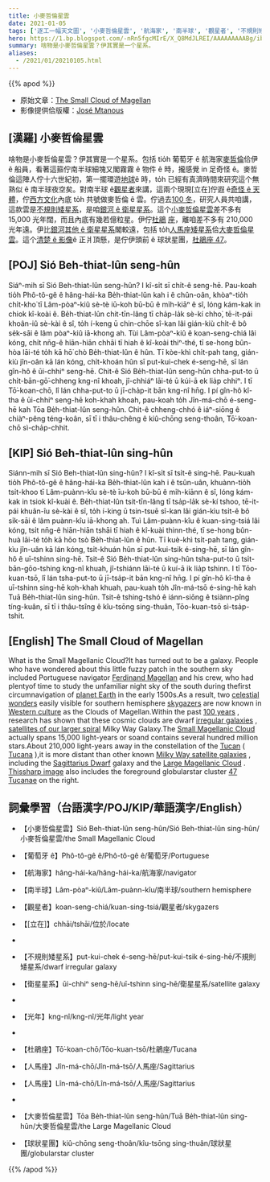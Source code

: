 ```yaml
---
title: 小麥哲倫星雲
date: 2021-01-05
tags: ['逐工一幅天文圖', '小麥哲倫星雲', '航海家', '南半球', '觀星者', '不規則矮星系', '衛星星系', '光年', '杜鵑座', '人馬座', '人馬座', '大麥哲倫星雲', '球狀星團']
hero: https://1.bp.blogspot.com/-nRn5fgcMIrE/X_Q8MdJLREI/AAAAAAAAABg/ibgrgaiz9JI2kJykvsXJSva-Kxs8jwMqwCLcBGAsYHQ/s960/SMC_Mtanous_960.jpeg
summary: 啥物是小麥哲倫星雲？伊其實是一个星系。
aliases:
  - /2021/01/20210105.html
---
```


{{% apod %}}

- 原始文章：[The Small Cloud of Magellan](https://apod.nasa.gov/apod/ap210105.html)
- 影像提供佮版權：[José Mtanous](https://mtanous.wordpress.com/about/)

## [漢羅] 小麥哲倫星雲

啥物是小麥哲倫星雲？伊其實是一个星系。包括 tio̍h 葡萄牙 ê 航海家[麥哲倫](http://www.fordham.edu/halsall/mod/1519magellan.html)佮伊 ê 船員，看著這箍佇南半球細塊又閣霧霧 ê 物件 ê 時，攏感覺 in 足奇怪 ê。麥哲倫這陣人佇十六世紀初，第一擺環遊[地球](https://solarsystem.nasa.gov/planets/earth/overview/)ê 時，to̍h 已經有真濟時間來研究這个無熟似 ê 南半球夜空矣。對南半球 ê[觀星者](https://apod.nasa.gov/apod/ap040808.html)來講，這兩个現現[立在]佇遐 ê[奇怪 ê 天體](https://i.imgur.com/28TqRVc.jpg)，佇[西方文化](https://en.wikipedia.org/wiki/Western_culture)內底 to̍h 共號做麥哲倫 ê 雲。佇過去[100 冬](https://apod.nasa.gov/debate/debate100th.html)，研究人員共咱講，這款雲是[不規則矮星系](https://en.wikipedia.org/wiki/Irregular_galaxy)，是咱[銀河 ê 衛星星系](http://www.atlasoftheuniverse.com/sattelit.html)。這个[小麥哲倫星雲](https://en.wikipedia.org/wiki/Small_Magellanic_Cloud)差不多有 15,000 光年闊，而且內底有幾若億粒星。伊佇[杜鵑](https://en.wikipedia.org/wiki/Toucan#/media/File:-_panoramio_-_Basa_Roland.jpg) [座](http://www.hawastsoc.org/deepsky/tuc/)，離咱差不多有 210,000 光年遠。伊比[銀河其他 ê 衛星星系](https://en.wikipedia.org/wiki/Satellite_galaxies_of_the_Milky_Way)閣較遠，包括 to̍h[人馬座矮星系](https://en.wikipedia.org/wiki/Sagittarius_Dwarf_Spheroidal_Galaxy)佮[大麥哲倫星雲](https://apod.nasa.gov/apod/ap190905.html)。這个[清楚 ê 影像](https://mtanous.wordpress.com/#jp-carousel-1295)ê 正爿頂懸，是佇伊頭前 ê 球狀星團，[杜鵑座 47](https://apod.nasa.gov/apod/ap201024.html)。

## [POJ] Sió Beh-thiat-lûn seng-hûn

Siáⁿ-mih sī Sió Beh-thiat-lûn seng-hûn? I kî-si̍t sī chi̍t-ê seng-hē. Pau-koah tio̍h Phô-tô-gê ê hâng-hái-ka Be̍h-thiat-lûn kah i ê chûn-oân, khòaⁿ-tio̍h chi̍t-kho͘ tī Lâm-pòaⁿ-kiû sè-tè iū-koh bū-bū ê mi̍h-kiāⁿ ê sî, lóng kám-kak in chiok kî-koài ê. Be̍h-thiat-lûn chit-tīn-lâng tī cha̍p-la̍k sè-kí chho͘, tē-it-pái khoân-iû sè-kài ê sî, to̍h í-keng ū chin-chōe sî-kan lâi gián-kiù chi̍t-ê bô se̍k-sāi ê lâm pòaⁿ-kiû iā-khong ah. Tùi Lâm-pòaⁿ-kiû ê koan-seng-chiá lâi kóng, chi̍t nn̄g-ê hiān-hiān chhāi tī hiah ê kî-koài thiⁿ-thé, tī se-hong bûn-hòa lāi-té to̍h kā hō͘ chò Be̍h-thiat-lûn ê hûn. Tī kòe-khì chi̍t-pah tang, gián-kiù jîn-oân kā lán kóng, chi̍t-khoán hûn sī put-kui-chek é-seng-hē, sī lán gîn-hô ê ūi-chhiⁿ seng-hē. Chit-ê Sió Be̍h-thiat-lûn seng-hûn chha-put-to ū chi̍t-bān-gō͘-chheng kng-nî khoah, jî-chhiáⁿ lāi-té ū kúi-ā ek lia̍p chhiⁿ. I tī Tō͘-koan-chō, lî lán chha-put-to ū jī-cha̍p-it bān kng-nî hn̄g. I pí gîn-hô kî-tha ê ūi-chhiⁿ seng-hē koh-khah khoah, pau-koah to̍h Jîn-má-chō é-seng-hē kah Tōa Be̍h-thiat-lûn seng-hûn. Chit-ê chheng-chhó ê iáⁿ-siōng ê chiàⁿ-pêng téng-koân, sī tī i thâu-chêng ê kiû-chōng seng-thoân, Tō͘-koan-chō sì-cha̍p-chhit.

## [KIP] Sió Beh-thiat-lûn sing-hûn

Siánn-mih sī Sió Beh-thiat-lûn sing-hûn? I kî-si̍t sī tsi̍t-ê sing-hē. Pau-kuah tio̍h Phô-tô-gê ê hâng-hái-ka Be̍h-thiat-lûn kah i ê tsûn-uân, khuànn-tio̍h tsi̍t-khoo tī Lâm-puànn-kîu sè-tè īu-koh bū-bū ê mi̍h-kiānn ê sî, lóng kám-kak in tsiok kî-kuài ê. Be̍h-thiat-lûn tsit-tīn-lâng tī tsa̍p-la̍k sè-kí tshoo, tē-it-pái khuân-îu sè-kài ê sî, to̍h í-king ū tsin-tsuē sî-kan lâi gián-kìu tsi̍t-ê bô si̍k-sāi ê lâm puànn-kîu iā-khong ah. Tuì Lâm-puànn-kîu ê kuan-sing-tsiá lâi kóng, tsi̍t nn̄g-ê hiān-hiān tshāi tī hiah ê kî-kuài thinn-thé, tī se-hong bûn-huà lāi-té to̍h kā hōo tsò Be̍h-thiat-lûn ê hûn. Tī kuè-khì tsi̍t-pah tang, gián-kìu jîn-uân kā lán kóng, tsi̍t-khuán hûn sī put-kui-tsik é-sing-hē, sī lán gîn-hô ê uī-tshinn sing-hē. Tsit-ê Sió Be̍h-thiat-lûn sing-hûn tsha-put-to ū tsi̍t-bān-gōo-tshing kng-nî khuah, jî-tshiánn lāi-té ū kuí-ā ik lia̍p tshinn. I tī Tōo-kuan-tsō, lî lán tsha-put-to ū jī-tsa̍p-it bān kng-nî hn̄g. I pí gîn-hô kî-tha ê uī-tshinn sing-hē koh-khah khuah, pau-kuah to̍h Jîn-má-tsō é-sing-hē kah Tuā Be̍h-thiat-lûn sing-hûn. Tsit-ê tshing-tshó ê iánn-siōng ê tsiànn-pîng tíng-kuân, sī tī i thâu-tsîng ê kîu-tsōng sing-thuân, Tōo-kuan-tsō sì-tsa̍p-tshit.

## [English] The Small Cloud of Magellan  

What is the Small Magellanic Cloud?It has turned out to be a galaxy. People who have wondered about this little fuzzy patch in the southern sky included Portuguese navigator [Ferdinand Magellan](http://www.fordham.edu/halsall/mod/1519magellan.html) and his crew, who had plentyof time to study the unfamiliar night sky of the south during thefirst circumnavigation of [planet Earth](https://solarsystem.nasa.gov/planets/earth/overview/) in the early 1500s.As a result, two [celestial wonders](https://i.imgur.com/28TqRVc.jpg) easily visible for southern hemisphere [skygazers](https://apod.nasa.gov/apod/ap040808.html) are now known in [Western culture](https://en.wikipedia.org/wiki/Western_culture) as the Clouds of Magellan.Within the past [100 years](https://apod.nasa.gov/debate/debate100th.html) , research has shown that these cosmic clouds are dwarf [irregular galaxies](https://en.wikipedia.org/wiki/Irregular_galaxy) , [satellites of our larger spiral](http://www.atlasoftheuniverse.com/sattelit.html) Milky Way Galaxy.The [Small Magellanic Cloud](https://en.wikipedia.org/wiki/Small_Magellanic_Cloud) actually spans 15,000 light-years or soand contains several hundred million stars.About 210,000 light-years away in the constellation of the [Tucan](https://en.wikipedia.org/wiki/Toucan#/media/File:-_panoramio_-_Basa_Roland.jpg) ( [Tucana](http://www.hawastsoc.org/deepsky/tuc/) ),it is more distant than other known [Milky Way satellite galaxies](https://en.wikipedia.org/wiki/Satellite_galaxies_of_the_Milky_Way) , including the [Sagittarius Dwarf](https://en.wikipedia.org/wiki/Sagittarius_Dwarf_Spheroidal_Galaxy) galaxy and the [Large Magellanic Cloud](https://apod.nasa.gov/apod/ap190905.html) . [Thissharp image](https://mtanous.wordpress.com/#jp-carousel-1295) also includes the foreground globularstar cluster [47 Tucanae](https://apod.nasa.gov/apod/ap201024.html) on the right.

## 詞彙學習（台語漢字/POJ/KIP/華語漢字/English）

- 【小麥哲倫星雲】Sió Beh-thiat-lûn seng-hûn/Sió Beh-thiat-lûn sing-hûn/小麥哲倫星雲/the Small Magellanic Cloud
- 【葡萄牙 ê】Phô-tô-gê ê/Phô-tô-gê ê/葡萄牙/Portuguese
- 【航海家】hâng-hái-ka/hâng-hái-ka/航海家/navigator
- 【南半球】Lâm-pòaⁿ-kiû/Lâm-puànn-kîu/南半球/southern hemisphere
- 【觀星者】koan-seng-chiá/kuan-sing-tsiá/觀星者/skygazers
- 【[立在]】chhāi/tshāi/位於/locate
-

- 【不規則矮星系】put-kui-chek é-seng-hē/put-kui-tsik é-sing-hē/不規則矮星系/dwarf irregular galaxy
- 【衛星星系】ūi-chhiⁿ seng-hē/uī-tshinn sing-hē/衛星星系/satellite galaxy
-

- 【光年】kng-nî/kng-nî/光年/light year
-

- 【杜鵑座】Tō͘-koan-chō/Tōo-kuan-tsō/杜鵑座/Tucana
- 【人馬座】Jîn-má-chō/Jîn-má-tsō/人馬座/Sagittarius
- 【人馬座】Lîn-má-chō/Lîn-má-tsō/人馬座/Sagittarius
-

- 【大麥哲倫星雲】Tōa Be̍h-thiat-lûn seng-hûn/Tuā Be̍h-thiat-lûn sing-hûn/大麥哲倫星雲/the Large Magellanic Cloud
- 【球狀星團】kiû-chōng seng-thoân/kîu-tsōng sing-thuân/球狀星團/globularstar cluster

{{% /apod %}}
